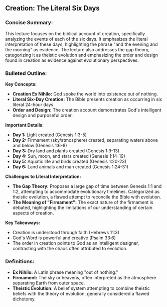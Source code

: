 ## Creation: The Literal Six Days

### Concise Summary: 

This lecture focuses on the biblical account of creation, specifically analyzing the events of each of the six days. It emphasizes the literal interpretation of these days, highlighting the phrase "and the evening and the morning" as evidence. The lecture also addresses the gap theory, categorizing it as theistic evolution and emphasizing the order and design found in creation as evidence against evolutionary perspectives. 

### Bulleted Outline:

**Key Concepts:**

* **Creation Ex Nihilo:**  God spoke the world into existence out of nothing.
* **Literal Six-Day Creation:** The Bible presents creation as occurring in six literal 24-hour days. 
* **Order and Design:** The creation account demonstrates God's intelligent design and purposeful order.

**Important Details:**

* **Day 1:** Light created (Genesis 1:3-5)
* **Day 2:** Firmament (sky/atmosphere) created, separating waters above and below (Genesis 1:6-8)
* **Day 3:** Dry land and plants created (Genesis 1:9-13)
* **Day 4:** Sun, moon, and stars created (Genesis 1:14-19)
* **Day 5:** Aquatic life and birds created (Genesis 1:20-23)
* **Day 6:** Land animals and man created (Genesis 1:24-31)

**Challenges to Literal Interpretation:**

* **The Gap Theory:** Proposes a large gap of time between Genesis 1:1 and 1:2, attempting to accommodate evolutionary timelines. Categorized as theistic evolution, a flawed attempt to reconcile the Bible with evolution. 
* **The Meaning of "Firmament":** The exact nature of the firmament is debated, highlighting the limitations of our understanding of certain aspects of creation.

**Key Takeaways:**

* Creation is understood through faith (Hebrews 11:3)
* God's Word is powerful and creative (Psalm 33:6)
* The order in creation points to God as an intelligent designer, contrasting with the chaos often attributed to evolution. 

### Definitions:

* **Ex Nihilo:**  A Latin phrase meaning "out of nothing."
* **Firmament:**  The sky or heavens, often interpreted as the atmosphere separating Earth from outer space.
* **Theistic Evolution:** A belief system attempting to combine theistic beliefs with the theory of evolution, generally considered a flawed dichotomy. 
